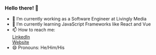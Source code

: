 ### Hello there! 👋

- 🔭 I’m currently working as a Software Engineer at Livingly Media
- 🌱 I’m currently learning JavaScript Frameworks like React and Vue
- 📫 How to reach me:  
    <div class="badge-base LI-profile-badge" data-locale="en_US" data-size="medium" data-theme="light" data-type="HORIZONTAL" data-vanity="gauravmahadik" data-version="v1"><a class="badge-base__link LI-simple-link" href="https://www.linkedin.com/in/gauravmahadik?trk=profile-badge">LinkedIn</a></div> 
    <div class="badge-base LI-profile-badge" data-locale="en_US" data-size="medium" data-theme="light" data-type="HORIZONTAL" data-vanity="gauravmahadik" data-version="v1"><a class="badge-base__link LI-simple-link" href="https://gm1896.github.io/">Website</a></div>
- 😄 Pronouns: He/Him/His
